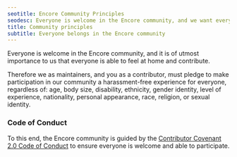 ```yaml
---
seotitle: Encore Community Principles
seodesc: Everyone is welcome in the Encore community, and we want everyone to feel at home and free to contribute.
title: Community principles
subtitle: Everyone belongs in the Encore community
---
```


Everyone is welcome in the Encore community, and it is of utmost importance to us that everyone is able to feel at home and contribute.

Therefore we as maintainers, and you as a contributor, must pledge to make participation in our community a harassment-free experience for everyone, regardless of: age, body size, disability, ethnicity, gender identity, level of experience, nationality, personal appearance, race, religion, or sexual identity.

### Code of Conduct

To this end, the Encore community is guided by the [Contributor Covenant 2.0 Code of Conduct](https://www.contributor-covenant.org/version/2/0/code_of_conduct/) to ensure everyone is welcome and able to participate. 